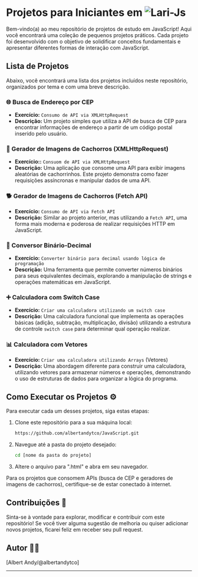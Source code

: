 # Projetos para Iniciantes em <img  alt="Lari-Js" src="https://img.shields.io/badge/javascript-%23323330.svg?style=for-the-badge&logo=javascript&logoColor=%23F7DF1E">&nbsp;

Bem-vindo(a) ao meu repositório de projetos de estudo em JavaScript! Aqui você encontrará uma coleção de pequenos projetos práticos. Cada projeto foi desenvolvido com o objetivo de solidificar conceitos fundamentais e apresentar diferentes formas de interação com JavaScript. 

## Lista de Projetos 

Abaixo, você encontrará uma lista dos projetos incluídos neste repositório, organizados por tema e com uma breve descrição.

### 🌐 Busca de Endereço por CEP

* **Exercício:** `Consumo de API via XMLHttpRequest`
* **Descrição:** Um projeto simples que utiliza a API de busca de CEP para encontrar informações de endereço a partir de um código postal inserido pelo usuário.

### 🐶 Gerador de Imagens de Cachorros (XMLHttpRequest)

* **Exercício::** `Consuom de API via XMLHttpRequest`
* **Descrição:** Uma aplicação que consome uma API para exibir imagens aleatórias de cachorrinhos. Este projeto demonstra como fazer requisições assíncronas e manipular dados de uma API.

### 🐕 Gerador de Imagens de Cachorros (Fetch API)

* **Exercício:** `Consumo de API via Fetch API`
* **Descrição:** Similar ao projeto anterior, mas utilizando a `Fetch API`, uma forma mais moderna e poderosa de realizar requisições HTTP em JavaScript.

### 🔢 Conversor Binário-Decimal

* **Exercício:** `Converter binário para decimal usando lógica de programação` 
* **Descrição:** Uma ferramenta que permite converter números binários para seus equivalentes decimais, explorando a manipulação de strings e operações matemáticas em JavaScript.

### ➕ Calculadora com Switch Case

* **Exercício:** `Criar uma calculadora utilizando um switch case`
* **Descrição:** Uma calculadora funcional que implementa as operações básicas (adição, subtração, multiplicação, divisão) utilizando a estrutura de controle `switch case` para determinar qual operação realizar.

### 📊 Calculadora com Vetores

* **Exercício:** `Criar uma calculadora utilizando Arrays` (Vetores)
* **Descrição:** Uma abordagem diferente para construir uma calculadora, utilizando vetores para armazenar números e operações, demonstrando o uso de estruturas de dados para organizar a lógica do programa.

## Como Executar os Projetos ⚙️

Para executar cada um desses projetos, siga estas etapas:

1.  Clone este repositório para a sua máquina local:
    ```bash
    https://github.com/albertandytco/JavaScript.git
    ```
2.  Navegue até a pasta do projeto desejado:
    ```bash
    cd [nome da pasta do projeto]
    ```
3.  Altere o arquivo para ".html" e abra em seu navegador. 

Para os projetos que consomem APIs (busca de CEP e geradores de imagens de cachorros), certifique-se de estar conectado à internet.

## Contribuições 👋

Sinta-se à vontade para explorar, modificar e contribuir com este repositório! Se você tiver alguma sugestão de melhoria ou quiser adicionar novos projetos, ficarei feliz em receber seu pull request.

## Autor 👨‍💻

[Albert Andy/@albertandytco]

---
